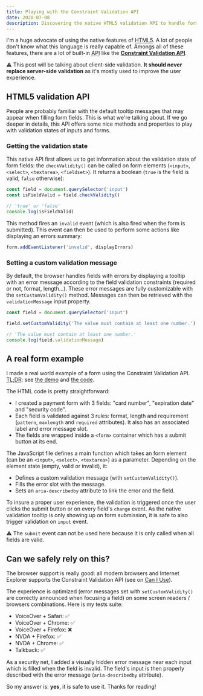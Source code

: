 ```yaml
---
title: Playing with the Constraint Validation API
date: 2020-07-08
description: Discovering the native HTML5 validation API to handle form validation. Is it really reliable?
---
```


I'm a huge advocate of using the native features of <abbr title="Hypertext Markup Language 5">HTML5</abbr>. A lot of people don't know what this language is really capable of. Amongs all of these features, there are a lot of built-in <abbr title="Application Programming Interface">API</abbr> like the [**Constraint Validation API**](https://developer.mozilla.org/en-US/docs/Web/API/Constraint_validation).

⚠️ This post will be talking about client-side validation. **It should never replace server-side validation** as it's mostly used to improve the user experience.

## HTML5 validation API

People are probably familiar with the default tooltip messages that may appear when filling form fields. This is what we're talking about. If we go deeper in details, this API offers some nice methods and properties to play with validation states of inputs and forms.

### Getting the validation state

This native API first allows us to get information about the validation state of form fields: the `checkValidity()` can be called on form elements (`<input>`, `<select>`, `<textarea>`, `<fieldset>`). It returns a boolean (`true` is the field is valid, `false` otherwise):

```javascript
const field = document.querySelector('input')
const isFieldValid = field.checkValidity()

// 'true' or 'false'
console.log(isFieldValid)
```

This method fires an `invalid` event (which is also fired when the form is submitted). This event can then be used to perform some actions like displaying an errors summary:

```javascript
form.addEventListener('invalid', displayErrors)
```

### Setting a custom validation message

By default, the browser handles fields with errors by displaying a tooltip with an error message according to the field validation constraints (required or not, format, length...). These error messages are fully customizable with the `setCustomValidity()` method. Messages can then be retrieved with the `validationMessage` input property.

```javascript
const field = document.querySelector('input')

field.setCustomValidity('The value must contain at least one number.')

// 'The value must contain at least one number.'
console.log(field.validationMessage)
```

## A real form example

I made a real world example of a form using the Constraint Validation API. <abbr title="too long; didn’t read">TL;DR</abbr>: see [the demo](https://constraint-validation-api.netlify.app/) and [the code](https://github.com/bellangerq/constraint-validation-api).

The HTML code is pretty straightforward:

 - I created a payment form with 3 fields: "card number", "expiration date" and "security code".
 - Each field is validated against 3 rules: format, length and requirement (`pattern`, `maxlength` and `required` attributes). It also has an associated label and error message slot.
 - The fields are wrapped inside a `<form>` container which has a submit button at its end.

The JavaScript file defines a main function which takes an form element (can be an `<input>`, `<select>`, `<textarea>`) as a parameter. Depending on the element state (empty, valid or invalid), it:

- Defines a custom validation message (with `setCustomValidity()`).
- Fills the error slot with the message.
- Sets an `aria-describedby` attribute to link the error and the field.

To insure a proper user experience, the validation is triggered once the user clicks the submit button or on every field's `change` event. As the native validation tooltip is only showing up on form submission, it is safe to also trigger validation on `input` event.

⚠️ The `submit` event can not be used here because it is only called when all fields are valid.

## Can we safely rely on this?

The browser support is really good: all modern browsers and Internet Explorer supports the Constraint Validation API (see on [Can I Use](https://caniuse.com/#feat=constraint-validation)).

The experience is optimized (error messages set with `setCustomValidity()` are correctly announced when focusing a field) on some screen readers / browsers combinations. Here is my tests suite:

- VoiceOver + Safari: ✅
- VoiceOver + Chrome: ✅
- VoiceOver + Firefox: ❌
- NVDA + Firefox: ✅
- NVDA + Chrome: ✅
- Talkback: ✅

As a security net, I added a visually hidden error message near each input which is filled when the field is invalid. The field's input is then properly described with the error message (`aria-describedby` attribute).

So my answer is: **yes**, it is safe to use it. Thanks for reading!